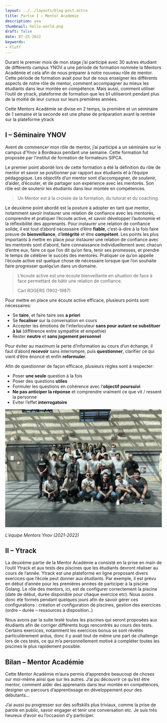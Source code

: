 ```yaml
---
layout: ../../layouts/blog-post.astro
title: Partie I – Mentor Academie
description: yea
thumbnail: hello-world.png
draft: false
date: 07-25-2022
keywords:
- Fluff
---
```


Durant le premier mois de mon stage j’ai participé avec 30 autres étudiant de différents campus YNOV a une période de formation nommée la Mentors Académie et cela afin de nous préparer à notre nouveau rôle de mentor. Cette période de formation avait pour but de nous enseigner les différents aspects de notre rôle de mentor, comment accompagner au mieux les étudiants dans leur montée en compétence. Mais aussi, comment utiliser l’outil de ytrack, plateforme de formation que les b1 utiliseront pendant plus de la moitié de leur cursus sur leurs premières années.

Cette Mentors Académie se divise en 2 temps, la première et un séminaire de 1 semaine et la seconde est une phase de préparation avant la rentrée sur la plateforme ytrack

## ****I – Séminaire YNOV****

Avent de commencer mon rôle de mentor, j’ai participé a un séminaire sur le campus d’Ynov à Bordeaux pendant une semaine. Cette formation fut proposée par l’institut de formation de formateurs SIPCA.

Le premier point abordé lors de cette formation a été la définition du rôle de mentor et savoir se positionner par rapport aux étudiants et à l’équipe pédagogique. Les objectifs d’un mentor sont d’accompagner, de soutenir, d’aider, d’écouter, et de partager son expérience avec les mentorés. Son rôle est de soutenir les étudiants dans leur montée en compétences.

> Un Mentor est à la croisée de la formation, du tutorat et du coaching.
>

Le deuxième point abordé est la posture à adopter en tant que mentor, notamment savoir instaurer une relation de confiance avec les mentorés, comprendre et pratiquer l’écoute active, et savoir développer l’autonomie et la réflexibilité des apprenants. Pour instaurer une relation de confiance solide, il est tout d’abord nécessaire d’être **fiable**, c’est-à-dire à la fois faire preuve de **bienveillance**, d’**intégrité** et être **compétent**. Les points les plus importants à mettre en place pour instaurer une relation de confiance avec les mentorés sont d’abord, faire connaissance individuellement avec chacun d’entre eux,  faire ce que l’on dit qu’on fera, tenir ses promesses, et prendre le temps de célébrer le succès des mentorés. Pratiquer ce qu’on appelle l’écoute active est quelque chose de nécessaire lorsque que l’on souhaite faire progresser quelqu’un dans un domaine.

> L’écoute active est une écoute bienveillante en situation de face à face permettant de bâtir une relation de confiance.
>
>
> Carl ROGERS (1902-1987)
>

Pour mettre en place une écoute active efficace, plusieurs points sont nécessaires:

- Se **taire**, et faire taire ses **a priori**
- Se **focaliser** sur la conversation en cours
- Accepter les émotions de l’interlocuteur **sans pour autant se substituer à lui** (différence entre sympathie et empathie)
- Rester **neutre** et **sans jugement personnel**

Pour éviter au maximum la perte d’information au cours d’un échange, il faut d’abord **recevoir** sans interrompre, puis **questionner**, clarifier ce qui vient d’être énoncé et enfin **reformuler**.

Afin de questionner de façon efficace, plusieurs règles sont à respecter:

- Poser **une seule** question à la fois
- Poser des questions **utiles**
- Formuler les questions en cohérence avec l’**objectif poursuivi**
- **Ne pas anticiper la réponse** et comprendre vraiment ce que vit / ressent la personne
- Eviter l’effet **interrogatoire**

![*L’équipe Mentors Ynov (2021-2022)*](/Partie1/Untitled.png)

*L’équipe Mentors Ynov (2021-2022)*

## ****II – Ytrack****

La deuxième partie de la Mentor Académie a consisté en la prise en main de l’outil Ytrack et aux tests des piscines que les étudiants devront réaliser au cours de l’année. Ytrack est une plateforme en ligne proposant divers exercices que l’école peut donner aux étudiants. Par exemple, il est prévu en début d’année pour les premières années de participer à la piscine Golang. Le rôle des mentors, ici, est de configurer correctement la piscine (date de début, durée disponible pour chaque exercice etc). Nous avons donc été formés pendant quelques jours afin de savoir gérer ces configurations : création et configuration de piscines, gestion des exercices (ordre – durée – ressources à disposition..)

Nous avons par la suite testé toutes les piscines qui seront proposées aux étudiants afin de corriger différents bugs rencontrés au cours des tests. Certains exercices, notamment les exercices bonus se sont révélés particulièrement ardus, donc il y avait tout de même une part de challenge lors de ces tests, ce qui m’a personnellement motivé à compléter toutes les piscines le plus rapidement possible.

## ****Bilan – Mentor Académie****

Cette Mentor Académie m’aura permis d’apprendre beaucoup de choses sur moi-même ainsi que sur les autres. J’ai pu découvrir ce qu’est être mentor, comment aider des apprenants dans leur montée en compétences, designer un parcours d’apprentissage en développement pour des débutants…

J’ai aussi pu progresser sur des softskills plus triviaux, comme la prise de parole en public, savoir engager et tenir une conversation etc. Je suis très heureux d’avoir eu l’occasion d’y participer.
